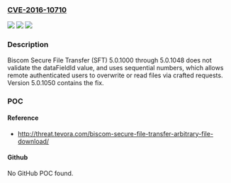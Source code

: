 ### [CVE-2016-10710](https://cve.mitre.org/cgi-bin/cvename.cgi?name=CVE-2016-10710)
![](https://img.shields.io/static/v1?label=Product&message=n%2Fa&color=blue)
![](https://img.shields.io/static/v1?label=Version&message=n%2Fa&color=blue)
![](https://img.shields.io/static/v1?label=Vulnerability&message=n%2Fa&color=brighgreen)

### Description

Biscom Secure File Transfer (SFT) 5.0.1000 through 5.0.1048 does not validate the dataFieldId value, and uses sequential numbers, which allows remote authenticated users to overwrite or read files via crafted requests. Version 5.0.1050 contains the fix.

### POC

#### Reference
- http://threat.tevora.com/biscom-secure-file-transfer-arbitrary-file-download/

#### Github
No GitHub POC found.

